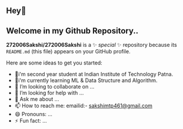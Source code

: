 ## Hey👋 
## Welcome in my Github Repository..


**272006Sakshi/272006Sakshi** is a ✨ _special_ ✨ repository because its `README.md` (this file) appears on your GitHub profile.

Here are some ideas to get you started:
- 🔭i'm second year student at Indian Institute of Technology Patna.
- 🌱i'm currently learning ML & Data Structure and Algorithm.
- 👯 I’m looking to collaborate on ...
- 🤔 I’m looking for help with ...
- 💬 Ask me about ...
- 📫 How to reach me: emailid:- sakshimtp461@gmail.com
- 😄 Pronouns: ...
- ⚡ Fun fact: ...
  

